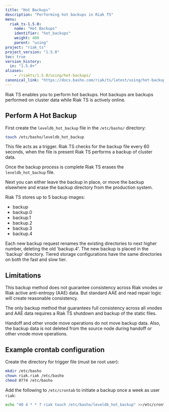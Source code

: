 ```yaml
---
title: "Hot Backups"
description: "Performing hot backups in Riak TS"
menu:
  riak_ts-1.5.0:
    name: "Hot Backups"
    identifier: "hot_backups"
    weight: 400
    parent: "using"
project: "riak_ts"
project_version: "1.5.0"
toc: true
version_history:
  in: "1.5.0+"
aliases:
    - /riakts/1.5.0/using/hot-backups/
canonical_link: "https://docs.basho.com/riak/ts/latest/using/hot-backups/"
---
```


Riak TS enables you to perform hot backups. Hot backups are backups performed on cluster data while Riak TS is actively online.

## Perform A Hot Backup

First create the `leveldb_hot_backup` file in the `/etc/basho/` directory:

```bash
touch /etc/basho/leveldb_hot_backup
```

This file acts as a trigger. Riak TS checks for the backup file every 60 seconds, when the file is present Riak TS performs a backup of cluster data.

Once the backup process is complete Riak TS erases the `leveldb_hot_backup` file.

Next you can either leave the backup in place, or move the backup elsewhere and erase the backup directory from the production system.

Riak TS stores up to 5 backup images:

* backup
* backup.0
* backup.1
* backup.2
* backup.3
* backup.4

Each new backup request renames the existing directories to next higher number, deleting the old 'backup.4'. The new backup is placed in the 'backup' directory. Tiered storage configurations have the same directories on both the fast and slow tier.

## Limitations

This backup method does not guarantee consistency across Riak vnodes or Riak active anti-entropy (AAE) data. But standard AAE and read repair logic will create reasonable consistency.

The only backup method that guarantees full consistency across all vnodes and AAE data requires a Riak TS shutdown and backup of the static files.

Handoff and other vnode move operations do not move backup data. Also, the backup data is not deleted from the source node during handoff or other vnode move operations.

## Example crontab configuration

Create the directory for trigger file (must be root user):

```bash
mkdir /etc/basho
chown riak.riak /etc/basho
chmod 0774 /etc/basho
```

Add the following to `/etc/crontab` to initiate a backup once a week as user `riak`:

```bash
echo "40 4 * * 7 riak touch /etc/basho/leveldb_hot_backup" >>/etc/crontab
```
